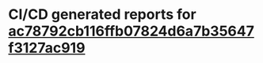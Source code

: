 # CI/CD generated reports for [ac78792cb116ffb07824d6a7b35647f3127ac919](https://github.com/hydephp/develop/commit/ac78792cb116ffb07824d6a7b35647f3127ac919)
